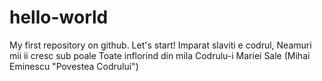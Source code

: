 # hello-world
My first repository on github. Let's start!
Imparat slaviti e codrul, 
Neamuri mii ii cresc sub poale 
Toate inflorind din mila 
Codrulu-i Mariei Sale
(Mihai Eminescu "Povestea Codrului")
